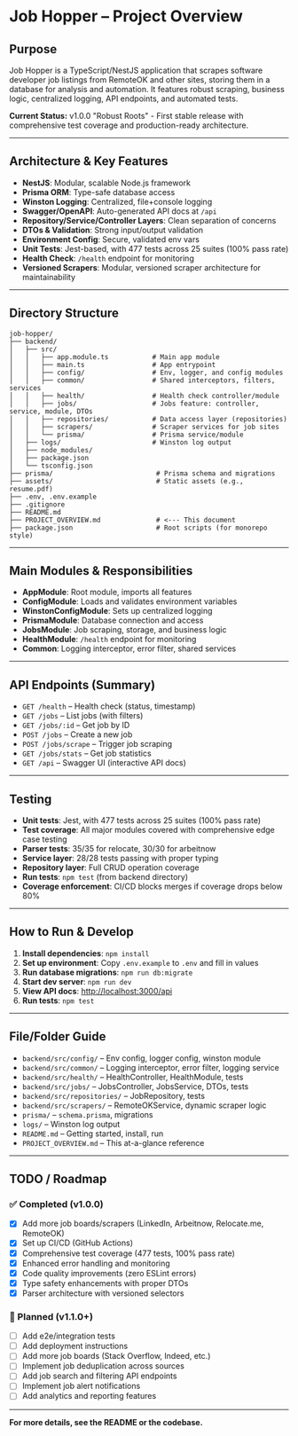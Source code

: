 # Job Hopper – Project Overview

## Purpose
Job Hopper is a TypeScript/NestJS application that scrapes software developer job listings from RemoteOK and other sites, storing them in a database for analysis and automation. It features robust scraping, business logic, centralized logging, API endpoints, and automated tests.

**Current Status:** v1.0.0 "Robust Roots" - First stable release with comprehensive test coverage and production-ready architecture.

---

## Architecture & Key Features
- **NestJS**: Modular, scalable Node.js framework
- **Prisma ORM**: Type-safe database access
- **Winston Logging**: Centralized, file+console logging
- **Swagger/OpenAPI**: Auto-generated API docs at `/api`
- **Repository/Service/Controller Layers**: Clean separation of concerns
- **DTOs & Validation**: Strong input/output validation
- **Environment Config**: Secure, validated env vars
- **Unit Tests**: Jest-based, with 477 tests across 25 suites (100% pass rate)
- **Health Check**: `/health` endpoint for monitoring
- **Versioned Scrapers**: Modular, versioned scraper architecture for maintainability

---

## Directory Structure
```
job-hopper/
├── backend/
│   ├── src/
│   │   ├── app.module.ts           # Main app module
│   │   ├── main.ts                 # App entrypoint
│   │   ├── config/                 # Env, logger, and config modules
│   │   ├── common/                 # Shared interceptors, filters, services
│   │   ├── health/                 # Health check controller/module
│   │   ├── jobs/                   # Jobs feature: controller, service, module, DTOs
│   │   ├── repositories/           # Data access layer (repositories)
│   │   ├── scrapers/               # Scraper services for job sites
│   │   └── prisma/                 # Prisma service/module
│   ├── logs/                       # Winston log output
│   ├── node_modules/
│   ├── package.json
│   └── tsconfig.json
├── prisma/                          # Prisma schema and migrations
├── assets/                          # Static assets (e.g., resume.pdf)
├── .env, .env.example
├── .gitignore
├── README.md
├── PROJECT_OVERVIEW.md              # <--- This document
├── package.json                     # Root scripts (for monorepo style)
```

---

## Main Modules & Responsibilities
- **AppModule**: Root module, imports all features
- **ConfigModule**: Loads and validates environment variables
- **WinstonConfigModule**: Sets up centralized logging
- **PrismaModule**: Database connection and access
- **JobsModule**: Job scraping, storage, and business logic
- **HealthModule**: `/health` endpoint for monitoring
- **Common**: Logging interceptor, error filter, shared services

---

## API Endpoints (Summary)
- `GET /health` – Health check (status, timestamp)
- `GET /jobs` – List jobs (with filters)
- `GET /jobs/:id` – Get job by ID
- `POST /jobs` – Create a new job
- `POST /jobs/scrape` – Trigger job scraping
- `GET /jobs/stats` – Get job statistics
- `GET /api` – Swagger UI (interactive API docs)

---

## Testing
- **Unit tests**: Jest, with 477 tests across 25 suites (100% pass rate)
- **Test coverage**: All major modules covered with comprehensive edge case testing
- **Parser tests**: 35/35 for relocate, 30/30 for arbeitnow
- **Service layer**: 28/28 tests passing with proper typing
- **Repository layer**: Full CRUD operation coverage
- **Run tests**: `npm test` (from backend directory)
- **Coverage enforcement**: CI/CD blocks merges if coverage drops below 80%

---

## How to Run & Develop
1. **Install dependencies**: `npm install`
2. **Set up environment**: Copy `.env.example` to `.env` and fill in values
3. **Run database migrations**: `npm run db:migrate`
4. **Start dev server**: `npm run dev`
5. **View API docs**: [http://localhost:3000/api](http://localhost:3000/api)
6. **Run tests**: `npm test`

---

## File/Folder Guide
- `backend/src/config/` – Env config, logger config, winston module
- `backend/src/common/` – Logging interceptor, error filter, logging service
- `backend/src/health/` – HealthController, HealthModule, tests
- `backend/src/jobs/` – JobsController, JobsService, DTOs, tests
- `backend/src/repositories/` – JobRepository, tests
- `backend/src/scrapers/` – RemoteOKService, dynamic scraper logic
- `prisma/` – `schema.prisma`, migrations
- `logs/` – Winston log output
- `README.md` – Getting started, install, run
- `PROJECT_OVERVIEW.md` – This at-a-glance reference

---

## TODO / Roadmap

### ✅ Completed (v1.0.0)
- [x] Add more job boards/scrapers (LinkedIn, Arbeitnow, Relocate.me, RemoteOK)
- [x] Set up CI/CD (GitHub Actions)
- [x] Comprehensive test coverage (477 tests, 100% pass rate)
- [x] Enhanced error handling and monitoring
- [x] Code quality improvements (zero ESLint errors)
- [x] Type safety enhancements with proper DTOs
- [x] Parser architecture with versioned selectors

### 🚀 Planned (v1.1.0+)
- [ ] Add e2e/integration tests
- [ ] Add deployment instructions
- [ ] Add more job boards (Stack Overflow, Indeed, etc.)
- [ ] Implement job deduplication across sources
- [ ] Add job search and filtering API endpoints
- [ ] Implement job alert notifications
- [ ] Add analytics and reporting features

---

**For more details, see the README or the codebase.** 